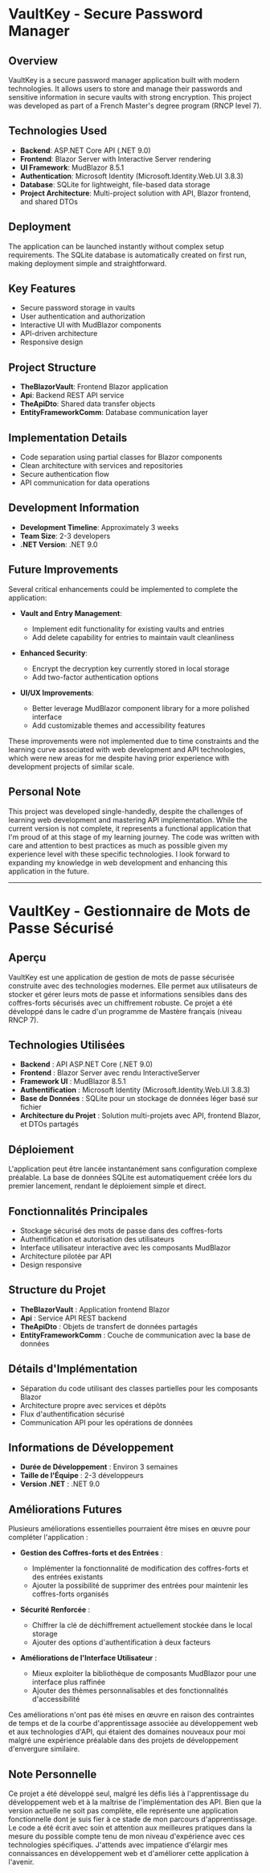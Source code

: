 ﻿# VaultKey - Secure Password Manager

## Overview
VaultKey is a secure password manager application built with modern technologies. It allows users to store and manage their passwords and sensitive information in secure vaults with strong encryption. This project was developed as part of a French Master's degree program (RNCP level 7).

## Technologies Used
- **Backend**: ASP.NET Core API (.NET 9.0)
- **Frontend**: Blazor Server with Interactive Server rendering
- **UI Framework**: MudBlazor 8.5.1
- **Authentication**: Microsoft Identity (Microsoft.Identity.Web.UI 3.8.3)
- **Database**: SQLite for lightweight, file-based data storage
- **Project Architecture**: Multi-project solution with API, Blazor frontend, and shared DTOs

## Deployment
The application can be launched instantly without complex setup requirements. The SQLite database is automatically created on first run, making deployment simple and straightforward.

## Key Features
- Secure password storage in vaults
- User authentication and authorization
- Interactive UI with MudBlazor components
- API-driven architecture
- Responsive design

## Project Structure
- **TheBlazorVault**: Frontend Blazor application
- **Api**: Backend REST API service
- **TheApiDto**: Shared data transfer objects
- **EntityFrameworkComm**: Database communication layer

## Implementation Details
- Code separation using partial classes for Blazor components
- Clean architecture with services and repositories
- Secure authentication flow
- API communication for data operations

## Development Information
- **Development Timeline**: Approximately 3 weeks
- **Team Size**: 2-3 developers
- **.NET Version**: .NET 9.0

## Future Improvements
Several critical enhancements could be implemented to complete the application:

- **Vault and Entry Management**: 
  - Implement edit functionality for existing vaults and entries
  - Add delete capability for entries to maintain vault cleanliness

- **Enhanced Security**: 
  - Encrypt the decryption key currently stored in local storage
  - Add two-factor authentication options

- **UI/UX Improvements**: 
  - Better leverage MudBlazor component library for a more polished interface
  - Add customizable themes and accessibility features


These improvements were not implemented due to time constraints and the learning curve associated with web development and API technologies, which were new areas for me despite having prior experience with development projects of similar scale.

## Personal Note
This project was developed single-handedly, despite the challenges of learning web development and mastering API implementation. While the current version is not complete, it represents a functional application that I'm proud of at this stage of my learning journey. The code was written with care and attention to best practices as much as possible given my experience level with these specific technologies. I look forward to expanding my knowledge in web development and enhancing this application in the future.

---

# VaultKey - Gestionnaire de Mots de Passe Sécurisé

## Aperçu
VaultKey est une application de gestion de mots de passe sécurisée construite avec des technologies modernes. Elle permet aux utilisateurs de stocker et gérer leurs mots de passe et informations sensibles dans des coffres-forts sécurisés avec un chiffrement robuste. Ce projet a été développé dans le cadre d'un programme de Mastère français (niveau RNCP 7).

## Technologies Utilisées
- **Backend** : API ASP.NET Core (.NET 9.0)
- **Frontend** : Blazor Server avec rendu InteractiveServer
- **Framework UI** : MudBlazor 8.5.1
- **Authentification** : Microsoft Identity (Microsoft.Identity.Web.UI 3.8.3)
- **Base de Données** : SQLite pour un stockage de données léger basé sur fichier
- **Architecture du Projet** : Solution multi-projets avec API, frontend Blazor, et DTOs partagés

## Déploiement
L'application peut être lancée instantanément sans configuration complexe préalable. La base de données SQLite est automatiquement créée lors du premier lancement, rendant le déploiement simple et direct.

## Fonctionnalités Principales
- Stockage sécurisé des mots de passe dans des coffres-forts
- Authentification et autorisation des utilisateurs
- Interface utilisateur interactive avec les composants MudBlazor
- Architecture pilotée par API
- Design responsive

## Structure du Projet
- **TheBlazorVault** : Application frontend Blazor
- **Api** : Service API REST backend
- **TheApiDto** : Objets de transfert de données partagés
- **EntityFrameworkComm** : Couche de communication avec la base de données

## Détails d'Implémentation
- Séparation du code utilisant des classes partielles pour les composants Blazor
- Architecture propre avec services et dépôts
- Flux d'authentification sécurisé
- Communication API pour les opérations de données

## Informations de Développement
- **Durée de Développement** : Environ 3 semaines
- **Taille de l'Équipe** : 2-3 développeurs
- **Version .NET** : .NET 9.0

## Améliorations Futures
Plusieurs améliorations essentielles pourraient être mises en œuvre pour compléter l'application :

- **Gestion des Coffres-forts et des Entrées** : 
  - Implémenter la fonctionnalité de modification des coffres-forts et des entrées existants
  - Ajouter la possibilité de supprimer des entrées pour maintenir les coffres-forts organisés

- **Sécurité Renforcée** : 
  - Chiffrer la clé de déchiffrement actuellement stockée dans le local storage
  - Ajouter des options d'authentification à deux facteurs

- **Améliorations de l'Interface Utilisateur** : 
  - Mieux exploiter la bibliothèque de composants MudBlazor pour une interface plus raffinée
  - Ajouter des thèmes personnalisables et des fonctionnalités d'accessibilité



Ces améliorations n'ont pas été mises en œuvre en raison des contraintes de temps et de la courbe d'apprentissage associée au développement web et aux technologies d'API, qui étaient des domaines nouveaux pour moi malgré une expérience préalable dans des projets de développement d'envergure similaire.

## Note Personnelle
Ce projet a été développé seul, malgré les défis liés à l'apprentissage du développement web et à la maîtrise de l'implémentation des API. Bien que la version actuelle ne soit pas complète, elle représente une application fonctionnelle dont je suis fier à ce stade de mon parcours d'apprentissage. Le code a été écrit avec soin et attention aux meilleures pratiques dans la mesure du possible compte tenu de mon niveau d'expérience avec ces technologies spécifiques. J'attends avec impatience d'élargir mes connaissances en développement web et d'améliorer cette application à l'avenir.
